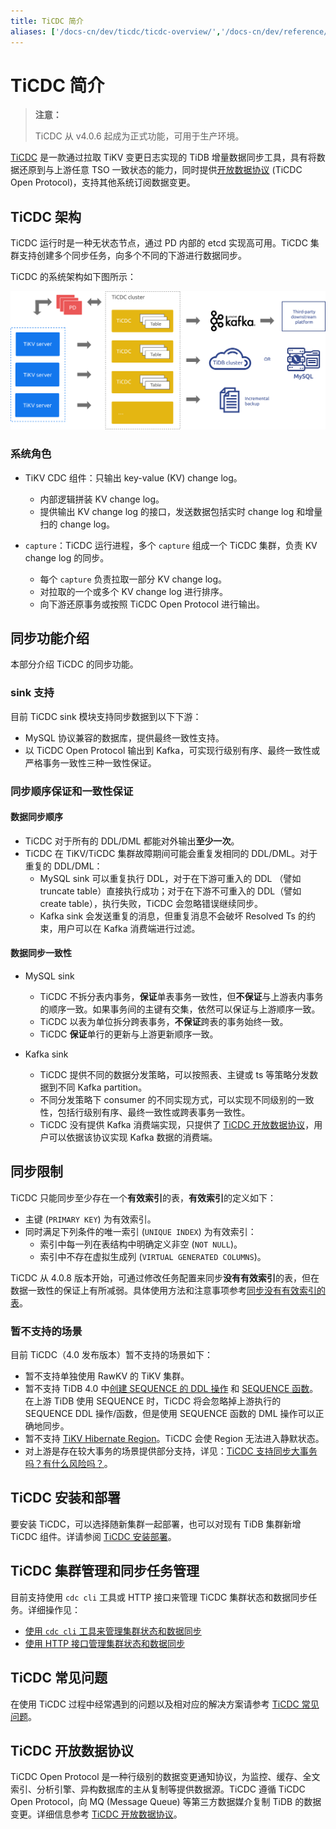 ```yaml
---
title: TiCDC 简介
aliases: ['/docs-cn/dev/ticdc/ticdc-overview/','/docs-cn/dev/reference/tools/ticdc/overview/']
---
```


# TiCDC 简介

> **注意：**
>
> TiCDC 从 v4.0.6 起成为正式功能，可用于生产环境。

[TiCDC](https://github.com/pingcap/ticdc) 是一款通过拉取 TiKV 变更日志实现的 TiDB 增量数据同步工具，具有将数据还原到与上游任意 TSO 一致状态的能力，同时提供[开放数据协议](/ticdc/ticdc-open-protocol.md) (TiCDC Open Protocol)，支持其他系统订阅数据变更。

## TiCDC 架构

TiCDC 运行时是一种无状态节点，通过 PD 内部的 etcd 实现高可用。TiCDC 集群支持创建多个同步任务，向多个不同的下游进行数据同步。

TiCDC 的系统架构如下图所示：

![TiCDC architecture](/media/cdc-architecture.png)

### 系统角色

- TiKV CDC 组件：只输出 key-value (KV) change log。
    - 内部逻辑拼装 KV change log。
    - 提供输出 KV change log 的接口，发送数据包括实时 change log 和增量扫的 change log。

- `capture`：TiCDC 运行进程，多个 `capture` 组成一个 TiCDC 集群，负责 KV change log 的同步。
    - 每个 `capture` 负责拉取一部分 KV change log。
    - 对拉取的一个或多个 KV change log 进行排序。
    - 向下游还原事务或按照 TiCDC Open Protocol 进行输出。

## 同步功能介绍

本部分介绍 TiCDC 的同步功能。

### sink 支持

目前 TiCDC sink 模块支持同步数据到以下下游：

- MySQL 协议兼容的数据库，提供最终一致性支持。
- 以 TiCDC Open Protocol 输出到 Kafka，可实现行级别有序、最终一致性或严格事务一致性三种一致性保证。

### 同步顺序保证和一致性保证

#### 数据同步顺序

- TiCDC 对于所有的 DDL/DML 都能对外输出**至少一次**。
- TiCDC 在 TiKV/TiCDC 集群故障期间可能会重复发相同的 DDL/DML。对于重复的 DDL/DML：
    - MySQL sink 可以重复执行 DDL，对于在下游可重入的 DDL （譬如 truncate table）直接执行成功；对于在下游不可重入的 DDL（譬如 create table），执行失败，TiCDC 会忽略错误继续同步。
    - Kafka sink 会发送重复的消息，但重复消息不会破坏 Resolved Ts 的约束，用户可以在 Kafka 消费端进行过滤。

#### 数据同步一致性

- MySQL sink

    - TiCDC 不拆分表内事务，**保证**单表事务一致性，但**不保证**与上游表内事务的顺序一致。如果事务间的主键有交集，依然可以保证与上游顺序一致。
    - TiCDC 以表为单位拆分跨表事务，**不保证**跨表的事务始终一致。
    - TiCDC **保证**单行的更新与上游更新顺序一致。

- Kafka sink

    - TiCDC 提供不同的数据分发策略，可以按照表、主键或 ts 等策略分发数据到不同 Kafka partition。
    - 不同分发策略下 consumer 的不同实现方式，可以实现不同级别的一致性，包括行级别有序、最终一致性或跨表事务一致性。
    - TiCDC 没有提供 Kafka 消费端实现，只提供了 [TiCDC 开放数据协议](/ticdc/ticdc-open-protocol.md)，用户可以依据该协议实现 Kafka 数据的消费端。

## 同步限制

TiCDC 只能同步至少存在一个**有效索引**的表，**有效索引**的定义如下：

- 主键 (`PRIMARY KEY`) 为有效索引。
- 同时满足下列条件的唯一索引 (`UNIQUE INDEX`) 为有效索引：
    - 索引中每一列在表结构中明确定义非空 (`NOT NULL`)。
    - 索引中不存在虚拟生成列 (`VIRTUAL GENERATED COLUMNS`)。

TiCDC 从 4.0.8 版本开始，可通过修改任务配置来同步**没有有效索引**的表，但在数据一致性的保证上有所减弱。具体使用方法和注意事项参考[同步没有有效索引的表](/ticdc/manage-ticdc.md#同步没有有效索引的表)。

### 暂不支持的场景

目前 TiCDC（4.0 发布版本）暂不支持的场景如下：

- 暂不支持单独使用 RawKV 的 TiKV 集群。
- 暂不支持 TiDB 4.0 中[创建 SEQUENCE 的 DDL 操作](/sql-statements/sql-statement-create-sequence.md) 和 [SEQUENCE 函数](/sql-statements/sql-statement-create-sequence.md#sequence-函数)。在上游 TiDB 使用 SEQUENCE 时，TiCDC 将会忽略掉上游执行的 SEQUENCE DDL 操作/函数，但是使用 SEQUENCE 函数的 DML 操作可以正确地同步。
- 暂不支持 [TiKV Hibernate Region](https://github.com/tikv/tikv/blob/master/docs/reference/configuration/raftstore-config.md#hibernate-region)。TiCDC 会使 Region 无法进入静默状态。
- 对上游是存在较大事务的场景提供部分支持，详见：[TiCDC 支持同步大事务吗？有什么风险吗？](/ticdc/troubleshoot-ticdc.md#ticdc-支持同步大事务吗有什么风险吗)。

## TiCDC 安装和部署

要安装 TiCDC，可以选择随新集群一起部署，也可以对现有 TiDB 集群新增 TiCDC 组件。详请参阅 [TiCDC 安装部署](/ticdc/deploy-ticdc.md)。

## TiCDC 集群管理和同步任务管理

目前支持使用 `cdc cli` 工具或 HTTP 接口来管理 TiCDC 集群状态和数据同步任务。详细操作见：

- [使用 `cdc cli` 工具来管理集群状态和数据同步](/ticdc/manage-ticdc.md#使用-cdc-cli-工具来管理集群状态和数据同步)
- [使用 HTTP 接口管理集群状态和数据同步](/ticdc/manage-ticdc.md#使用-http-接口管理集群状态和数据同步)

## TiCDC 常见问题

在使用 TiCDC 过程中经常遇到的问题以及相对应的解决方案请参考 [TiCDC 常见问题](/ticdc/troubleshoot-ticdc.md)。

## TiCDC 开放数据协议

TiCDC Open Protocol 是一种行级别的数据变更通知协议，为监控、缓存、全文索引、分析引擎、异构数据库的主从复制等提供数据源。TiCDC 遵循 TiCDC Open Protocol，向 MQ (Message Queue) 等第三方数据媒介复制 TiDB 的数据变更。详细信息参考 [TiCDC 开放数据协议](/ticdc/ticdc-open-protocol.md)。
